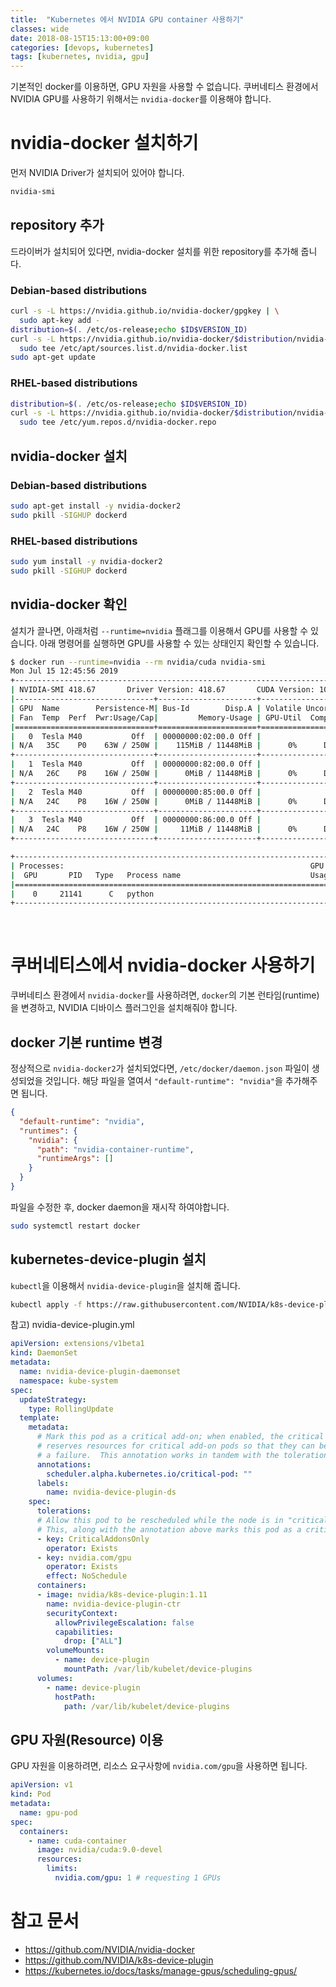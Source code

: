```yaml
---
title:  "Kubernetes 에서 NVIDIA GPU container 사용하기"
classes: wide
date: 2018-08-15T15:13:00+09:00
categories: [devops, kubernetes]
tags: [kubernetes, nvidia, gpu]
---
```


기본적인 docker를 이용하면, GPU 자원을 사용할 수 없습니다. 쿠버네티스 환경에서 NVIDIA GPU를 사용하기 위해서는 `nvidia-docker`를 이용해야 합니다.


# nvidia-docker 설치하기
먼저 NVIDIA Driver가 설치되어 있어야 합니다.
```bash
nvidia-smi
```

## repository 추가
드라이버가 설치되어 있다면, nvidia-docker 설치를 위한 repository를 추가해 줍니다.
### Debian-based distributions
```bash
curl -s -L https://nvidia.github.io/nvidia-docker/gpgkey | \
  sudo apt-key add -
distribution=$(. /etc/os-release;echo $ID$VERSION_ID)
curl -s -L https://nvidia.github.io/nvidia-docker/$distribution/nvidia-docker.list | \
  sudo tee /etc/apt/sources.list.d/nvidia-docker.list
sudo apt-get update
```

### RHEL-based distributions
```bash
distribution=$(. /etc/os-release;echo $ID$VERSION_ID)
curl -s -L https://nvidia.github.io/nvidia-docker/$distribution/nvidia-docker.repo | \
  sudo tee /etc/yum.repos.d/nvidia-docker.repo
```

## nvidia-docker 설치
### Debian-based distributions
```bash
sudo apt-get install -y nvidia-docker2
sudo pkill -SIGHUP dockerd
```

### RHEL-based distributions
```bash
sudo yum install -y nvidia-docker2
sudo pkill -SIGHUP dockerd
```

## nvidia-docker 확인
설치가 끌나면, 아래처럼 `--runtime=nvidia` 플래그를 이용해서 GPU를 사용할 수 있습니다. 
아래 명령어를 실행하면 GPU를 사용할 수 있는 상태인지 확인할 수 있습니다.
```bash
$ docker run --runtime=nvidia --rm nvidia/cuda nvidia-smi
Mon Jul 15 12:45:56 2019
+-----------------------------------------------------------------------------+
| NVIDIA-SMI 418.67       Driver Version: 418.67       CUDA Version: 10.1     |
|-------------------------------+----------------------+----------------------+
| GPU  Name        Persistence-M| Bus-Id        Disp.A | Volatile Uncorr. ECC |
| Fan  Temp  Perf  Pwr:Usage/Cap|         Memory-Usage | GPU-Util  Compute M. |
|===============================+======================+======================|
|   0  Tesla M40           Off  | 00000000:02:00.0 Off |                    0 |
| N/A   35C    P0    63W / 250W |    115MiB / 11448MiB |      0%      Default |
+-------------------------------+----------------------+----------------------+
|   1  Tesla M40           Off  | 00000000:82:00.0 Off |                    0 |
| N/A   26C    P8    16W / 250W |      0MiB / 11448MiB |      0%      Default |
+-------------------------------+----------------------+----------------------+
|   2  Tesla M40           Off  | 00000000:85:00.0 Off |                    0 |
| N/A   24C    P8    16W / 250W |      0MiB / 11448MiB |      0%      Default |
+-------------------------------+----------------------+----------------------+
|   3  Tesla M40           Off  | 00000000:86:00.0 Off |                    0 |
| N/A   24C    P8    16W / 250W |     11MiB / 11448MiB |      0%      Default |
+-------------------------------+----------------------+----------------------+

+-----------------------------------------------------------------------------+
| Processes:                                                       GPU Memory |
|  GPU       PID   Type   Process name                             Usage      |
|=============================================================================|
|    0     21141      C   python                                       104MiB |
+-----------------------------------------------------------------------------+

```

<br/>

# 쿠버네티스에서 nvidia-docker 사용하기
쿠버네티스 환경에서 `nvidia-docker`를 사용하려면, `docker`의 기본 런타임(runtime)을 변경하고, NVIDIA 디바이스 플러그인을 설치해줘야 합니다.

## docker 기본 runtime 변경
정상적으로 `nvidia-docker2`가 설치되었다면, `/etc/docker/daemon.json` 파일이 생성되었을 것입니다.
해당 파일을 열여서 `"default-runtime": "nvidia"`을 추가해주면 됩니다.
```json
{
  "default-runtime": "nvidia", 
  "runtimes": {
    "nvidia": {
      "path": "nvidia-container-runtime",
      "runtimeArgs": []
    }
  }
}
```
파일을 수정한 후, docker daemon을 재시작 하여야합니다.
```bash
sudo systemctl restart docker
```

## kubernetes-device-plugin 설치
`kubectl`을 이용해서 `nvidia-device-plugin`을 설치해 줍니다.
```bash
kubectl apply -f https://raw.githubusercontent.com/NVIDIA/k8s-device-plugin/v1.11/nvidia-device-plugin.yml

```
참고) nvidia-device-plugin.yml
```yaml
apiVersion: extensions/v1beta1
kind: DaemonSet
metadata:
  name: nvidia-device-plugin-daemonset
  namespace: kube-system
spec:
  updateStrategy:
    type: RollingUpdate
  template:
    metadata:
      # Mark this pod as a critical add-on; when enabled, the critical add-on scheduler
      # reserves resources for critical add-on pods so that they can be rescheduled after
      # a failure.  This annotation works in tandem with the toleration below.
      annotations:
        scheduler.alpha.kubernetes.io/critical-pod: ""
      labels:
        name: nvidia-device-plugin-ds
    spec:
      tolerations:
      # Allow this pod to be rescheduled while the node is in "critical add-ons only" mode.
      # This, along with the annotation above marks this pod as a critical add-on.
      - key: CriticalAddonsOnly
        operator: Exists
      - key: nvidia.com/gpu
        operator: Exists
        effect: NoSchedule
      containers:
      - image: nvidia/k8s-device-plugin:1.11
        name: nvidia-device-plugin-ctr
        securityContext:
          allowPrivilegeEscalation: false
          capabilities:
            drop: ["ALL"]
        volumeMounts:
          - name: device-plugin
            mountPath: /var/lib/kubelet/device-plugins
      volumes:
        - name: device-plugin
          hostPath:
            path: /var/lib/kubelet/device-plugins
```

## GPU 자원(Resource) 이용
GPU 자원을 이용하려면, 리소스 요구사항에 `nvidia.com/gpu`을 사용하면 됩니다.

```yaml
apiVersion: v1
kind: Pod
metadata:
  name: gpu-pod
spec:
  containers:
    - name: cuda-container
      image: nvidia/cuda:9.0-devel
      resources:
        limits:
          nvidia.com/gpu: 1 # requesting 1 GPUs
```

# 참고 문서
- <https://github.com/NVIDIA/nvidia-docker>
- <https://github.com/NVIDIA/k8s-device-plugin>
- <https://kubernetes.io/docs/tasks/manage-gpus/scheduling-gpus/>
